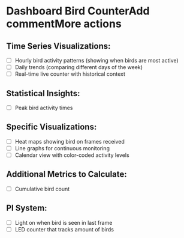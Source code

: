 # Dashboard Bird CounterAdd commentMore actions

## Time Series Visualizations:
- [ ] Hourly bird activity patterns (showing when birds are most active)
- [ ] Daily trends (comparing different days of the week)
- [ ] Real-time live counter with historical context

## Statistical Insights:
- [ ] Peak bird activity times

## Specific Visualizations:
- [ ] Heat maps showing bird on frames received
- [ ] Line graphs for continuous monitoring
- [ ] Calendar view with color-coded activity levels

## Additional Metrics to Calculate:
- [ ] Cumulative bird count

## PI System:
- [ ] Light on when bird is seen in last frame
- [ ] LED counter that tracks amount of birds